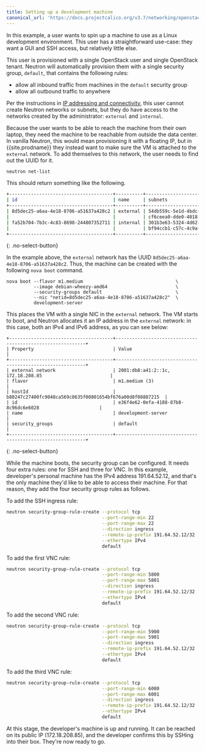 ```yaml
---
title: Setting up a development machine
canonical_url: 'https://docs.projectcalico.org/v3.7/networking/openstack/dev-machine-setup'
---
```


In this example, a user wants to spin up a machine to use as a Linux
development environment. This user has a straightforward use-case: they
want a GUI and SSH access, but relatively little else.

This user is provisioned with a single OpenStack user and single
OpenStack tenant. Neutron will automatically provision them with a
single security group, `default`, that contains the following rules:

-   allow all inbound traffic from machines in the `default` security
    group
-   allow all outbound traffic to anywhere

Per the instructions in [IP addressing and connectivity](connectivity), this user cannot create
Neutron networks or subnets, but they do have access to the networks
created by the administrator: `external` and `internal`.

Because the user wants to be able to reach the machine from their own
laptop, they need the machine to be reachable from outside the data
center. In vanilla Neutron, this would mean provisioning it with a
floating IP, but in {{site.prodname}} they instead want to make sure the VM is
attached to the `external` network. To add themselves to this network,
the user needs to find out the UUID for it.

```bash
neutron net-list
```

This should return something like the following.

```bash
+--------------------------------------+----------+----------------------------------------------------------+
| id                                   | name     | subnets                                                  |
+--------------------------------------+----------+----------------------------------------------------------+
| 8d5dec25-a6aa-4e18-8706-a51637a428c2 | external | 54db559c-5e1d-4bdc-83b0-c479ef2a0ead 172.18.208.0/24     |
|                                      |          | cf6ceea0-dde0-4018-ab9a-f8f68935622b 2001:db8:a41:2::/64 |
| fa52b704-7b3c-4c83-8698-244807352711 | internal | 301b3e63-5324-4d62-8e22-ed8dddd50689 10.65.0.0/16        |
|                                      |          | bf94ccb1-c57c-4c9a-a873-c20cbfa4ecaf 2001:db8:a41:3::/64 |
+--------------------------------------+----------+----------------------------------------------------------+
```
{: .no-select-button}

In the example above, the `external` network has the UUID
`8d5dec25-a6aa-4e18-8706-a51637a428c2`. Thus, the machine can be created
with the following `nova boot` command.

```
nova boot --flavor m1.medium                                  \
          --image debian-wheezy-amd64                         \
          --security-groups default                           \
          --nic "netid=8d5dec25-a6aa-4e18-8706-a51637a428c2"  \
          development-server
```

This places the VM with a single NIC in the `external` network. The VM
starts to boot, and Neutron allocates it an IP address in the `external`
network: in this case, both an IPv4 and IPv6 address, as you can see
below:

```
+--------------------------------------+-----------------------------------------------------------+
| Property                             | Value                                                     |
+--------------------------------------+-----------------------------------------------------------+
| external network                     | 2001:db8:a41:2::1c, 172.18.208.85                         |
| flavor                               | m1.medium (3)                                             |
| hostId                               | b80247c27400fc9048ca569c8635f00801654bf676a00d8f08887215  |
| id                                   | e36f4e62-0efa-4188-87b8-8c96dc6e6028                      |
| name                                 | development-server                                        |
| security_groups                      | default                                                   |
+--------------------------------------+-----------------------------------------------------------+
```
{: .no-select-button}

While the machine boots, the security group can be configured. It needs
four extra rules: one for SSH and three for VNC. In this example,
developer's personal machine has the IPv4 address 191.64.52.12, and
that's the only machine they'd like to be able to access their machine.
For that reason, they add the four security group rules as follows.

To add the SSH ingress rule:

```bash
neutron security-group-rule-create --protocol tcp                      \
                                   --port-range-min 22                 \
                                   --port-range-max 22                 \
                                   --direction ingress                 \
                                   --remote-ip-prefix 191.64.52.12/32  \
                                   --ethertype IPv4                    \
                                   default
```

To add the first VNC rule:

```bash
neutron security-group-rule-create --protocol tcp                      \
                                   --port-range-min 5800               \
                                   --port-range-max 5801               \
                                   --direction ingress                 \
                                   --remote-ip-prefix 191.64.52.12/32  \
                                   --ethertype IPv4                    \
                                   default
```

To add the second VNC rule:

```bash
neutron security-group-rule-create --protocol tcp                      \
                                   --port-range-min 5900               \
                                   --port-range-max 5901               \
                                   --direction ingress                 \
                                   --remote-ip-prefix 191.64.52.12/32  \
                                   --ethertype IPv4                    \
                                   default
```

To add the third VNC rule:

```bash
neutron security-group-rule-create --protocol tcp                      \
                                   --port-range-min 6000               \
                                   --port-range-max 6001               \
                                   --direction ingress                 \
                                   --remote-ip-prefix 191.64.52.12/32  \
                                   --ethertype IPv4                    \
                                   default
```

At this stage, the developer's machine is up and running. It can be
reached on its public IP (172.18.208.85), and the developer confirms
this by SSHing into their box. They're now ready to go.
